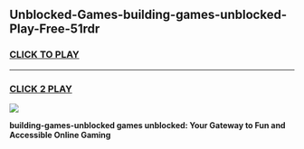 
## Unblocked-Games-building-games-unblocked-Play-Free-51rdr
<h3>
<a href="https://clearcache.space/e2bc6b?title=building-games-unblocked&ref=21A">CLICK TO PLAY</a></h3>
<hr>

<h3>
<a href="https://clearcache.space/e2bc6b?title=building-games-unblocked&ref=21A">CLICK 2 PLAY</a>
  
</h3>

<a href="https://clearcache.space/e2bc6b?title=building-games-unblocked&ref=21A"><img src="https://clearcache.store/games.png"></a>


**building-games-unblocked games unblocked: Your Gateway to Fun and Accessible Online Gaming**
